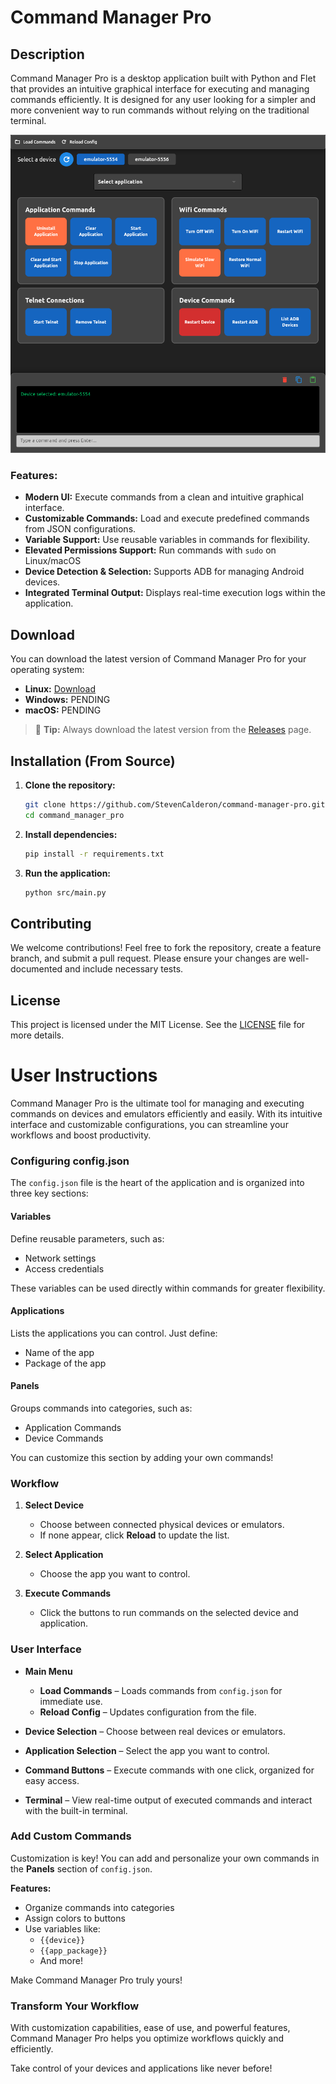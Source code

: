 
# Command Manager Pro

## Description

Command Manager Pro is a desktop application built with Python and Flet that provides an intuitive graphical interface for executing and managing commands efficiently. It is designed for any user looking for a simpler and more convenient way to run commands without relying on the traditional terminal.

![Pantalla principal de la aplicación](assets/ScreenshotApp.png)

### Features:

- **Modern UI:** Execute commands from a clean and intuitive graphical interface.
- **Customizable Commands:** Load and execute predefined commands from JSON configurations.
- **Variable Support:** Use reusable variables in commands for flexibility.
- **Elevated Permissions Support:** Run commands with `sudo` on Linux/macOS
- **Device Detection & Selection:** Supports ADB for managing Android devices.
- **Integrated Terminal Output:** Displays real-time execution logs within the application.


## Download

You can download the latest version of Command Manager Pro for your operating system:
- **Linux:** [Download](https://github.com/StevenCalderon/command-manager-pro/releases/latest)
- **Windows:** PENDING
- **macOS:** PENDING 

> 🚀 **Tip:** Always download the latest version from the [Releases](https://github.com/StevenCalderon/command-manager-pro/releases) page.

## Installation (From Source)

1. **Clone the repository:**

   ```bash
   git clone https://github.com/StevenCalderon/command-manager-pro.git
   cd command_manager_pro
   ```

2. **Install dependencies:**

   ```bash
   pip install -r requirements.txt
   ```

3. **Run the application:**
   ```bash
   python src/main.py
   ```

## Contributing

We welcome contributions! Feel free to fork the repository, create a feature branch, and submit a pull request. Please ensure your changes are well-documented and include necessary tests.

## License

This project is licensed under the MIT License. See the [LICENSE](LICENSE) file for more details.

# User Instructions

Command Manager Pro is the ultimate tool for managing and executing commands on devices and emulators efficiently and easily. With its intuitive interface and customizable configurations, you can streamline your workflows and boost productivity.

### Configuring config.json
The `config.json` file is the heart of the application and is organized into three key sections:

#### Variables
Define reusable parameters, such as:

- Network settings
- Access credentials

These variables can be used directly within commands for greater flexibility.

#### Applications
Lists the applications you can control. Just define:

- Name of the app
- Package of the app

#### Panels
Groups commands into categories, such as:

- Application Commands
- Device Commands

You can customize this section by adding your own commands!

### Workflow
1. **Select Device**

   - Choose between connected physical devices or emulators.
   - If none appear, click **Reload** to update the list.
   
2. **Select Application**

   - Choose the app you want to control.
   
3. **Execute Commands**

   - Click the buttons to run commands on the selected device and application.

### User Interface
- **Main Menu**
  - **Load Commands** – Loads commands from `config.json` for immediate use.
  - **Reload Config** – Updates configuration from the file.
  
- **Device Selection** – Choose between real devices or emulators.
- **Application Selection** – Select the app you want to control.
- **Command Buttons** – Execute commands with one click, organized for easy access.
- **Terminal** – View real-time output of executed commands and interact with the built-in terminal.

### Add Custom Commands
Customization is key! You can add and personalize your own commands in the **Panels** section of `config.json`.

**Features:**
- Organize commands into categories
- Assign colors to buttons
- Use variables like:
  - `{{device}}`
  - `{{app_package}}`
  - And more!

Make Command Manager Pro truly yours!

### Transform Your Workflow
With customization capabilities, ease of use, and powerful features, Command Manager Pro helps you optimize workflows quickly and efficiently.

Take control of your devices and applications like never before!
